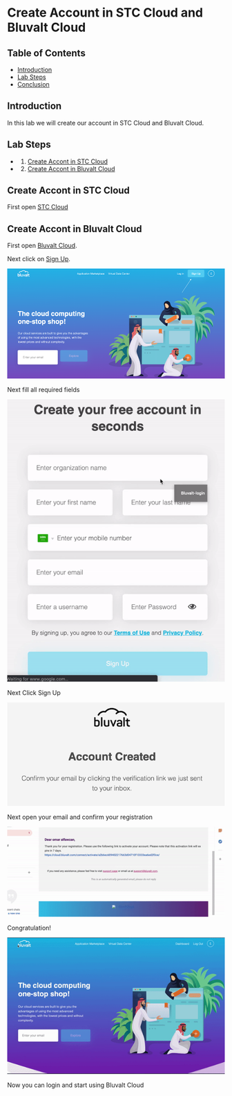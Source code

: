 # Create Account in STC Cloud and Bluvalt Cloud


## Table of Contents
* [Introduction](#introduction)
* [Lab Steps](#lab-steps)
* [Conclusion](#conclusion)


## Introduction
In this lab we will create our account in STC Cloud and Bluvalt Cloud.

## Lab Steps
* 1. [Create Accont in STC Cloud](#create-accont-in-stc-cloud)
* 2. [Create Accont in Bluvalt Cloud](#create-accont-in-bluvalt-cloud)



## Create Accont in STC Cloud
First open [STC Cloud](https://cloud.stc.com.sa/ "STC Cloud")



## Create Accont in Bluvalt Cloud
First open [Bluvalt Cloud](https://cloud.bluvalt.com/ "Bluvalt Cloud").

Next click on [Sign Up](https://cloud.bluvalt.com/#/register "Sign Up").

![](images/bluvalt1.png)

Next fill all required fields

![](images/bluvalt.gif)

Next Click Sign Up

![](images/bluvalt2.png)

Next open your email and confirm your registration

![](images/bluvalt2.gif)

Congratulation!

![](images/bluvalt3.gif)


Now you can login and start using Bluvalt Cloud